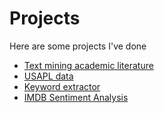 # Projects
Here are some projects I've done
- [Text mining academic literature](_projects/lsa.md)
- [USAPL data](_projects/usapl.md)
- [Keyword extractor](_projects/keyword.md)
- [IMDB Sentiment Analysis](_projects/imdb.md)
